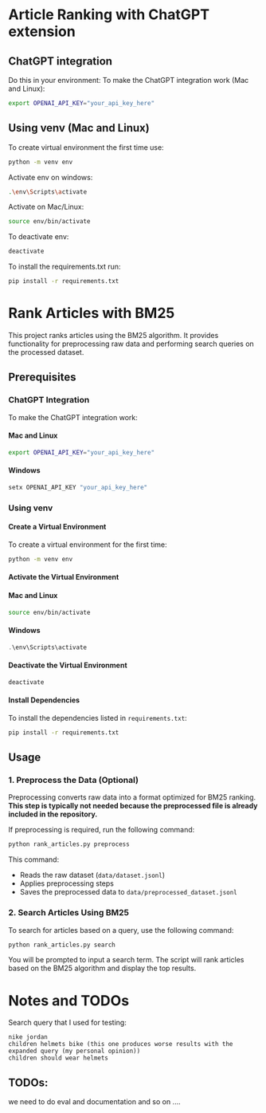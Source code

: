 # Article Ranking with ChatGPT extension

## ChatGPT integration
Do this in your environment:
To make the ChatGPT integration work (Mac and Linux):
```bash
export OPENAI_API_KEY="your_api_key_here"
```

## Using venv (Mac and Linux)
To create virtual environment the first time use:
```bash
python -m venv env
```

Activate env on windows:
```bash
.\env\Scripts\activate
```

Activate on Mac/Linux:
```bash
source env/bin/activate
```

To deactivate env:
```bash
deactivate
```

To install the requirements.txt run:
```bash
pip install -r requirements.txt
```


# Rank Articles with BM25

This project ranks articles using the BM25 algorithm. It provides functionality for preprocessing raw data and performing search queries on the processed dataset.

## Prerequisites

### ChatGPT Integration
To make the ChatGPT integration work:

#### Mac and Linux
```bash
export OPENAI_API_KEY="your_api_key_here"
```

#### Windows
```powershell
setx OPENAI_API_KEY "your_api_key_here"
```

### Using venv

#### Create a Virtual Environment
To create a virtual environment for the first time:

```bash
python -m venv env
```

#### Activate the Virtual Environment

#### Mac and Linux
  ```bash
  source env/bin/activate
  ```

#### Windows
  ```powershell
  .\env\Scripts\activate
  ```

#### Deactivate the Virtual Environment
```bash
deactivate
```

#### Install Dependencies
To install the dependencies listed in `requirements.txt`:
```bash
pip install -r requirements.txt
```

## Usage

### 1. Preprocess the Data (Optional)

Preprocessing converts raw data into a format optimized for BM25 ranking. **This step is typically not needed because the preprocessed file is already included in the repository.**

If preprocessing is required, run the following command:

```bash
python rank_articles.py preprocess
```

This command:
- Reads the raw dataset (`data/dataset.jsonl`)
- Applies preprocessing steps
- Saves the preprocessed data to `data/preprocessed_dataset.jsonl`

### 2. Search Articles Using BM25

To search for articles based on a query, use the following command:

```bash
python rank_articles.py search
```

You will be prompted to input a search term. The script will rank articles based on the BM25 algorithm and display the top results.


# Notes and TODOs
Search query that I used for testing:
```
nike jordan
children helmets bike (this one produces worse results with the expanded query (my personal opinion))
children should wear helmets
```

## TODOs:
we need to do eval and documentation and so on ....